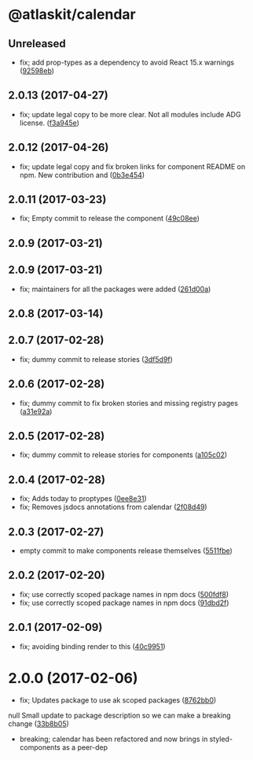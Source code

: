 # @atlaskit/calendar

## Unreleased


* fix; add prop-types as a dependency to avoid React 15.x warnings ([92598eb](https://bitbucket.org/atlassian/atlaskit/commits/92598eb))

## 2.0.13 (2017-04-27)


* fix; update legal copy to be more clear. Not all modules include ADG license. ([f3a945e](https://bitbucket.org/atlassian/atlaskit/commits/f3a945e))

## 2.0.12 (2017-04-26)


* fix; update legal copy and fix broken links for component README on npm. New contribution and ([0b3e454](https://bitbucket.org/atlassian/atlaskit/commits/0b3e454))

## 2.0.11 (2017-03-23)


* fix; Empty commit to release the component ([49c08ee](https://bitbucket.org/atlassian/atlaskit/commits/49c08ee))

## 2.0.9 (2017-03-21)

## 2.0.9 (2017-03-21)


* fix; maintainers for all the packages were added ([261d00a](https://bitbucket.org/atlassian/atlaskit/commits/261d00a))

## 2.0.8 (2017-03-14)

## 2.0.7 (2017-02-28)


* fix; dummy commit to release stories ([3df5d9f](https://bitbucket.org/atlassian/atlaskit/commits/3df5d9f))

## 2.0.6 (2017-02-28)


* fix; dummy commit to fix broken stories and missing registry pages ([a31e92a](https://bitbucket.org/atlassian/atlaskit/commits/a31e92a))

## 2.0.5 (2017-02-28)


* fix; dummy commit to release stories for components ([a105c02](https://bitbucket.org/atlassian/atlaskit/commits/a105c02))

## 2.0.4 (2017-02-28)


* fix; Adds today to proptypes ([0ee8e31](https://bitbucket.org/atlassian/atlaskit/commits/0ee8e31))
* fix; Removes jsdocs annotations from calendar ([2f08d49](https://bitbucket.org/atlassian/atlaskit/commits/2f08d49))

## 2.0.3 (2017-02-27)


* empty commit to make components release themselves ([5511fbe](https://bitbucket.org/atlassian/atlaskit/commits/5511fbe))

## 2.0.2 (2017-02-20)


* fix; use correctly scoped package names in npm docs ([500fdf8](https://bitbucket.org/atlassian/atlaskit/commits/500fdf8))
* fix; use correctly scoped package names in npm docs ([91dbd2f](https://bitbucket.org/atlassian/atlaskit/commits/91dbd2f))

## 2.0.1 (2017-02-09)


* fix; avoiding binding render to this ([40c9951](https://bitbucket.org/atlassian/atlaskit/commits/40c9951))

# 2.0.0 (2017-02-06)


* fix; Updates package to use ak scoped packages ([8762bb0](https://bitbucket.org/atlassian/atlaskit/commits/8762bb0))


null Small update to package description so we can make a breaking change ([33b8b05](https://bitbucket.org/atlassian/atlaskit/commits/33b8b05))


* breaking; calendar has been refactored and now brings in styled-components as a peer-dep
